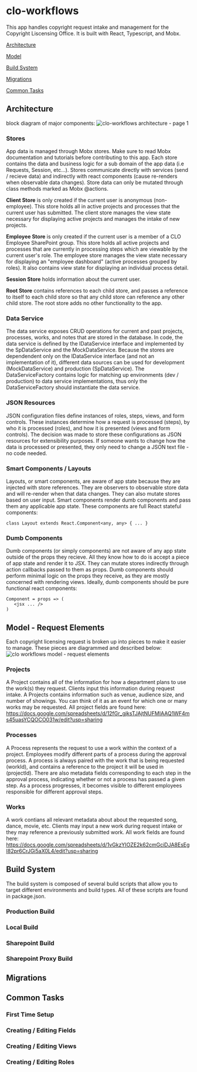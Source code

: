# clo-workflows
This app handles copyright request intake and management for the Copyright Liscensing Office. It is built with React, Typescript, and Mobx.

[Architecture](#Architecture)

[Model](#Model---Request-Elements)

[Build System](#Build-System)

[Migrations](#Migrations)

[Common Tasks](#Common-Tasks)

## Architecture
block diagram of major components:
![clo-workflows architecture - page 1](https://user-images.githubusercontent.com/19392776/37235376-5c7164b4-23bb-11e8-99f5-9fd256dfde96.png)
  ### Stores
   App data is managed through Mobx stores. Make sure to read Mobx documentation and tutorials before contributing to this app.
   Each store contains the data and business logic for a sub domain of the app data (i.e Requests, Session, etc...). 
   Stores communicate directly with services (send / recieve data) and indirectly with react components (cause re-renders when observable data changes).
   Store data can only be mutated through class methods marked as Mobx @actions.
   
   **Client Store** is only created if the current user is anonymous (non-employee).
   This store holds all in active projects and processes that the current user has submitted.
   The client store manages the view state necessary for displaying active projects and manages the intake of new projects.
   
   **Employee Store** is only created if the current user is a member of a CLO Employee SharePoint group.
   This store holds all active projects and processes that are currently in processing steps which are viewable by the current user's role.
   The employee store manages the view state necessary for displaying an "employee dashboard" (active processes grouped by roles).
   It also contains view state for displaying an individual process detail. 
   
   **Session Store** holds information about the current user.
   
   **Root Store** contains references to each child store, and passes a reference to itself to each child store so that any child store can reference any other child store.
   The root store adds no other functionality to the app.
   
   ### Data Service
   The data service exposes CRUD operations for current and past projects, processes, works, and notes that are stored in the database.
   In code, the data service is defined by the IDataService interface and implemented by the SpDataService and the MockDataService.
   Because the stores are dependendent only on the IDataService interface (and not an implementation of it), different data sources can be used for development (MockDataService) and production (SpDataService).
   The DataServiceFactory contains logic for matching up environments (dev / production) to data service implementations, thus only the DataServiceFactory should instantiate the data service.
   
   ### JSON Resources
   JSON configuration files define instances of roles, steps, views, and form controls.
   These instances determine how a request is processed (steps), by who it is processed (roles), and how it is presented (views and form controls).
    The decision was made to store these configurations as JSON resources for extensibility purposes.
    If someone wants to change how the data is processed or presented, they only need to change a JSON text file - no code needed.
   
   ### Smart Components / Layouts
   Layouts, or smart components, are aware of app state because they are injected with store references.
   They are observers to observable store data and will re-render when that data changes.
   They can also mutate stores based on user input.
   Smart components render dumb components and pass them any applicable app state.
   These components are full React stateful components:
   ```
   class Layout extends React.Component<any, any> { ... }
   ```
   
   ### Dumb Components
   Dumb components (or simply components) are not aware of any app state outside of the props they recieve.
   All they know how to do is accept a piece of app state and render it to JSX.
   They can mutate stores indirectly through action callbacks passed to them as props.
   Dumb components should perform minimal logic on the props they receive, as they are mostly concerned with rendering views.
   Ideally, dumb components should be pure functional react components:
   ```
   Component = props => (
      <jsx ... />
   )
   ```
   

## Model - Request Elements
Each copyright licensing request is broken up into pieces to make it easier to manage.
These pieces are diagrammed and described below:
![clo workflows model - request elements](https://user-images.githubusercontent.com/19392776/37231219-9d97025a-23a7-11e8-95df-09b068c5780f.png)

  ### Projects
  A Project contains all of the information for how a department plans to use the work(s) they request.
  Clients input this information during request intake.
  A Projects contains information such as venue, audience size, and number of showings.
  You can think of it as an event for which one or many works may be requested.
  All project fields are found here: https://docs.google.com/spreadsheets/d/12fGr_gjksTJAjtNUFMIAAQ1WF4ms45uasYCQOCO031w/edit?usp=sharing
  
  ### Processes
  A Process represents the request to use a work within the context of a project.
  Employees modify different parts of a process during the approval process.
  A process is always paired with the work that is being requested (workId), and contains a reference to the project it will be used in (projectId).
  There are also metadata fields corresponding to each step in the approval process, indicating whether or not a process has passed a given step.
  As a process progresses, it becomes visible to different employees responsible for different approval steps.
  
  ### Works
  A work contians all relevant metadata about about the requested song, dance, movie, etc.
  Clients may input a new work during request intake or they may reference a previously submitted work.
  All work fields are found here: https://docs.google.com/spreadsheets/d/1vGkzYIOZE2k62cmGciDJA8EsEgI82pr6CrJGi5aX0L4/edit?usp=sharing

## Build System
The build system is composed of several build scripts that allow you to target different environments and build types. All of these scripts are found in package.json.

### Production Build

### Local Build

### Sharepoint Build

### Sharepoint Proxy Build

## Migrations

## Common Tasks
### First Time Setup
### Creating / Editing Fields
### Creating / Editing Views
### Creating / Editing Roles

